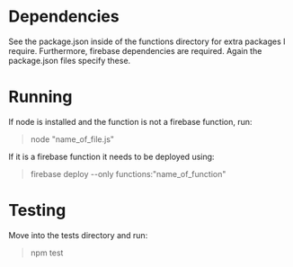 # Dependencies
See the package.json inside of the functions directory for extra packages I require. Furthermore, firebase dependencies are required. Again the package.json files specify these.

# Running
If node is installed and the function is not a firebase function, run:
> node "name_of_file.js"

If it is a firebase function it needs to be deployed using:
> firebase deploy --only functions:"name_of_function"

# Testing
Move into the tests directory and run:
> npm test
